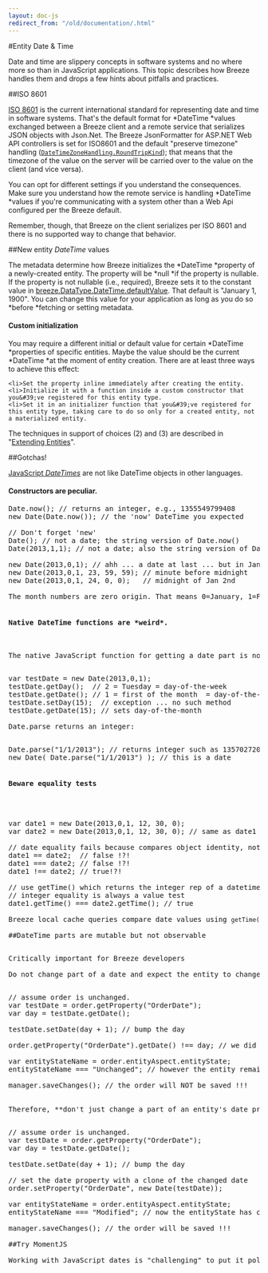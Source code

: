 ```yaml
---
layout: doc-js
redirect_from: "/old/documentation/.html"
---
```


#Entity Date &amp; Time

Date and time are slippery concepts in software systems and no where more so than in JavaScript applications. This topic describes how Breeze handles them and drops a few hints about pitfalls and practices.

##ISO 8601

<a href="http://en.wikipedia.org/wiki/ISO_8601" target="_blank">ISO 8601</a> is the current international standard for representing date and time in software systems. That&#39;s the default format for *DateTime *values exchanged between a Breeze client and a remote service that serializes JSON objects with Json.Net. The Breeze <span class="codeword">JsonFormatter</span> for ASP.NET Web API controllers is set for ISO8601 and the default "preserve timezone" handling (<code><a href="http://james.newtonking.com/projects/json/help/index.html?topic=html/T_Newtonsoft_Json_DateTimeZoneHandling.htm" target="_blank">DateTimeZoneHandling.RoundTripKind</a></code>); that means that the timezone of the value on the server will be carried over to the value on the client (and vice versa).

You can opt for different settings if you understand the consequences. Make sure you understand how the remote service is handling *DateTime *values if you&#39;re communicating with a system other than a Web Api configured per the Breeze default.

Remember, though, that Breeze on the client serializes per ISO 8601 and there is no supported way to change that behavior.

##New entity *DateTime* values

The metadata determine how Breeze initializes the *DateTime *property of a newly-created entity. The property will be *null *if the property is nullable. If the property is not nullable (i.e., required), Breeze sets it to the constant value in <span class="codeword"><a href="/sites/all/apidocs/classes/DataType.html#property_DateTime" target="_blank">breeze.DataType.DateTime.defaultValue</a></span>. That default is "January 1, 1900". You can change this value for your application as long as you do so *before *fetching or setting metadata.

<h4>Custom initialization</h4>

You may require a different initial or default value for certain *DateTime *properties of specific entities. Maybe the value should be the current *DateTime *at the moment of entity creation. There are at least three ways to achieve this effect:


	<li>Set the property inline immediately after creating the entity.
	<li>Initialize it with a function inside a custom constructor that you&#39;ve registered for this entity type.
	<li>Set it in an initializer function that you&#39;ve registered for this entity type, taking care to do so only for a created entity, not a materialized entity.


The techniques in support of choices (2) and (3) are described in "<a href="/documentation/extending-entities" target="_blank">Extending Entities</a>".

##Gotchas!

<a href="https://developer.mozilla.org/en-US/docs/JavaScript/Reference/Global_Objects/Date" target="_blank">JavaScript *DateTimes*</a> are not like DateTime objects in other languages.

<h4>Constructors are peculiar.</h4>

<pre class="brush:jscript;">
Date.now(); // returns an integer, e.g., 1355549799408
new Date(Date.now()); // the &#39;now&#39; DateTime you expected

// Don&#39;t forget &#39;new&#39;
Date(); // not a date; the string version of Date.now() 
Date(2013,1,1); // not a date; also the string version of Date.now() !?!

new Date(2013,0,1); // ahh ... a date at last ... but in January; time is midnight
new Date(2013,0,1, 23, 59, 59); // minute before midnight
new Date(2013,0,1, 24, 0, 0);   // midnight of Jan 2nd

The month numbers are zero origin. That means 0=January, 1=February, ... 11=December. However, the Day and Year are origin-1 as you&#39;d expect.

<h4>Native DateTime functions are *weird*.</h4>

The native JavaScript function for getting a date part is not always obvious. For example, to get and set the day of the month:

<pre class="brush:jscript;">
var testDate = new Date(2013,0,1);
testDate.getDay();  // 2 = Tuesday = day-of-the-week
testDate.getDate(); // 1 = first of the month  = day-of-the-month
testDate.setDay(15);  // exception ... no such method
testDate.getDate(15); // sets day-of-the-month

<span class="codeword">Date.parse</span> returns an integer:

<pre class="brush:jscript;">
Date.parse("1/1/2013"); // returns integer such as 1357027200000
new Date( Date.parse("1/1/2013") ); // this is a date

<h4>Beware equality tests</h4>

<pre class="brush:jscript;">
var date1 = new Date(2013,0,1, 12, 30, 0);
var date2 = new Date(2013,0,1, 12, 30, 0); // same as date1

// date equality fails because compares object identity, not value equality");
date1 == date2;  // false !?!
date1 === date2; // false !?!
date1 !== date2; // true!?!

// use getTime() which returns the integer rep of a datetime
// integer equality is always a value test
date1.getTime() === date2.getTime(); // true

Breeze local cache queries compare date values using <code>getTime()</code>.

##DateTime parts are mutable but not observable

<p class="note">Critically important for Breeze developers

Do not change part of a date and expect the entity to change its <a href="/documentation/inside-entity" target="_blank">EntityState</a>. **It won&#39;t! **Your change may not be saved.

<pre class="brush:jscript;">
// assume order is unchanged.
var testDate = order.getProperty("OrderDate");
var day = testDate.getDate();

testDate.setDate(day + 1); // bump the day

order.getProperty("OrderDate").getDate() !== day; // we did change it

var entityStateName = order.entityAspect.entityState;
entityStateName === "Unchanged"; // however the entity remains unchanged

manager.saveChanges(); // the order will NOT be saved !!!


Therefore, **don&#39;t just change a part of an entity&#39;s date property, change the entire date!**

<pre class="brush:jscript;">
// assume order is unchanged.
var testDate = order.getProperty("OrderDate");
var day = testDate.getDate();

testDate.setDate(day + 1); // bump the day

// set the date property with a clone of the changed date
order.setProperty("OrderDate", new Date(testDate));

var entityStateName = order.entityAspect.entityState;
entityStateName === "Modified"; // now the entityState has changed

manager.saveChanges(); // the order will be saved !!!

##Try MomentJS

Working with JavaScript dates is "challenging" to put it politely. Consider using a third-party library for date manipulation. We&#39;ve had good success with the open source <a href="http://momentjs.com/" target="_blank">MomentJS library</a>.

&nbsp;

